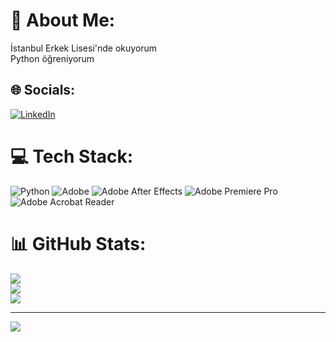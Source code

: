 # 💫 About Me:
İstanbul Erkek Lisesi'nde okuyorum<br>Python öğreniyorum


## 🌐 Socials:
[![LinkedIn](https://img.shields.io/badge/LinkedIn-%230077B5.svg?logo=linkedin&logoColor=white)](https://linkedin.com/in/https://www.linkedin.com/in/yusuf-emir-eraslan-97b790257/) 

# 💻 Tech Stack:
![Python](https://img.shields.io/badge/python-3670A0?style=for-the-badge&logo=python&logoColor=ffdd54) ![Adobe](https://img.shields.io/badge/adobe-%23FF0000.svg?style=for-the-badge&logo=adobe&logoColor=white) ![Adobe After Effects](https://img.shields.io/badge/Adobe%20After%20Effects-9999FF.svg?style=for-the-badge&logo=Adobe%20After%20Effects&logoColor=white) ![Adobe Premiere Pro](https://img.shields.io/badge/Adobe%20Premiere%20Pro-9999FF.svg?style=for-the-badge&logo=Adobe%20Premiere%20Pro&logoColor=white) ![Adobe Acrobat Reader](https://img.shields.io/badge/Adobe%20Acrobat%20Reader-EC1C24.svg?style=for-the-badge&logo=Adobe%20Acrobat%20Reader&logoColor=white)
# 📊 GitHub Stats:
![](https://github-readme-stats.vercel.app/api?username=yusufemireraslan&theme=dark&hide_border=false&include_all_commits=false&count_private=false)<br/>
![](https://github-readme-streak-stats.herokuapp.com/?user=yusufemireraslan&theme=dark&hide_border=false)<br/>
![](https://github-readme-stats.vercel.app/api/top-langs/?username=yusufemireraslan&theme=dark&hide_border=false&include_all_commits=false&count_private=false&layout=compact)

---
[![](https://visitcount.itsvg.in/api?id=yusufemireraslan&icon=0&color=0)](https://visitcount.itsvg.in)

<!-- Proudly created with GPRM ( https://gprm.itsvg.in ) -->
